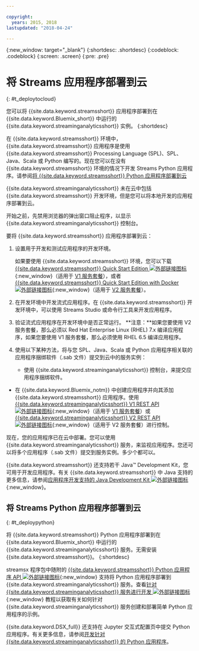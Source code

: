 ```yaml
---

copyright:
  years: 2015, 2018
lastupdated: "2018-04-24"

---
```


<!-- Attribute definitions -->
{:new_window: target="_blank"}
{:shortdesc: .shortdesc}
{:codeblock: .codeblock}
{:screen: .screen}
{:pre: .pre}

# 将 Streams 应用程序部署到云
{: #t_deploytocloud}

您可以将 {{site.data.keyword.streamsshort}} 应用程序部署到在 {{site.data.keyword.Bluemix_short}} 中运行的 {{site.data.keyword.streaminganalyticsshort}} 实例。
{:shortdesc}

在 {{site.data.keyword.streamsshort}} 环境中，{{site.data.keyword.streamsshort}} 应用程序是使用 {{site.data.keyword.streamsshort}} Processing Language (SPL)、SPL、Java、Scala 或 Python 编写的。现在您可以在没有 {{site.data.keyword.streamsshort}} 环境的情况下开发 Streams Python 应用程序。请参阅[将 {{site.data.keyword.streamsshort}} Python 应用程序部署到云](docs/services/StreamingAnalytics/t_deploytocloud.html#t_deploypython)


{{site.data.keyword.streaminganalyticsshort}} 未在云中包括 {{site.data.keyword.streamsshort}} 开发环境，但是您可以将本地开发的应用程序部署到云。

开始之前，先禁用浏览器的弹出窗口阻止程序，以显示 {{site.data.keyword.streaminganalyticsshort}} 控制台。

要将 {{site.data.keyword.streamsshort}} 应用程序部署到云：

1. 设置用于开发和测试应用程序的开发环境。

	如果要使用 {{site.data.keyword.streamsshort}} 环境，您可以下载 [{{site.data.keyword.streamsshort}} Quick Start Edition ![外部链接图标](../../icons/launch-glyph.svg "外部链接图标")](http://ibmstreams.github.io/streamsx.documentation/docs/4.2/qse-intro/){:new_window}（适用于 [V1 服务套餐](/docs/services/StreamingAnalytics/service_plans.html)），或者 [{{site.data.keyword.streamsshort}} Quick Start Edition with Docker ![外部链接图标](../../icons/launch-glyph.svg "外部链接图标")](https://www.ibm.com/marketing/iwm/iwm/web/preLogin.do?source=swg-ibmistvi){:new_window}（适用于 [V2 服务套餐](/docs/services/StreamingAnalytics/service_plans.html)）。

2. 在开发环境中开发流式应用程序。在 {{site.data.keyword.streamsshort}} 开发环境中，可以使用 Streams Studio 或命令行工具来开发应用程序。

3. 验证流式应用程序在开发环境中是否正常运行。
**注意：**如果您要使用 V2 服务套餐，那么必须以 Red Hat Enterprise Linux (RHEL) 7.x 编译应用程序，如果您要使用 V1 服务套餐，那么必须使用 RHEL 6.5 编译应用程序。

4. 使用以下某种方法，将与您 SPL、Java、Scala 或 Python 应用程序相关联的应用程序捆绑软件（.sab 文件）提交到云中的服务实例：
	* 使用 {{site.data.keyword.streaminganalyticsshort}} 控制台，来提交应用程序捆绑软件。

  * 在 {{site.data.keyword.Bluemix_notm}} 中创建应用程序并向其添加 {{site.data.keyword.streamsshort}} 应用程序。使用 [{{site.data.keyword.streaminganalyticsshort}} V1 REST API ![外部链接图标](../../icons/launch-glyph.svg "外部链接图标")](https://console.bluemix.net/apidocs/220){:new_window}（适用于 [V1 服务套餐](/docs/services/StreamingAnalytics/service_plans.html)）或 [{{site.data.keyword.streaminganalyticsshort}} V2 REST API ![外部链接图标](../../icons/launch-glyph.svg "外部链接图标")](https://console.bluemix.net/apidocs/1939){:new_window}（适用于 V2 服务套餐）进行控制。

现在，您的应用程序已在云中部署。您可以使用 {{site.data.keyword.streaminganalyticsshort}} 服务，来监视应用程序。您还可以将多个应用程序（.sab 文件）提交到服务实例。多少个都可以。

{{site.data.keyword.streamsshort}} 还支持若干 Java™ Development Kit，您可用于开发应用程序。有关 {{site.data.keyword.streamsshort}} 中 Java 支持的更多信息，请参阅[应用程序开发支持的 Java Development Kit ![外部链接图标](../../icons/launch-glyph.svg "外部链接图标")](https://www.ibm.com/support/knowledgecenter/en/SSCRJU_4.2.1/com.ibm.streams.install.doc/doc/ibminfospherestreams-install-prerequisites-java-supported-sdks.html){:new_window}。

## 将 Streams Python 应用程序部署到云
{: #t_deploypython}

将 {{site.data.keyword.streamsshort}} Python 应用程序部署到在 {{site.data.keyword.Bluemix_short}} 中运行的 {{site.data.keyword.streaminganalyticsshort}} 服务。无需安装 {{site.data.keyword.streamsshort}}。
{:shortdesc}

streamsx 程序包中随附的 [{{site.data.keyword.streamsshort}} Python 应用程序 API ![外部链接图标](../../icons/launch-glyph.svg "外部链接图标")](http://ibmstreams.github.io/streamsx.documentation/docs/python/python-appapi-devguide/#50-api-features){:new_window} 支持将 Python 应用程序部署到 {{site.data.keyword.streaminganalyticsshort}} 服务。查看[针对 {{site.data.keyword.streaminganalyticsshort}} 服务进行开发 ![外部链接图标](../../icons/launch-glyph.svg "外部链接图标")](http://ibmstreams.github.io/streamsx.documentation/docs/python/1.6/python-appapi-devguide-2a/index.html){:new_window} 教程以获取有关如何针对 {{site.data.keyword.streaminganalyticsshort}} 服务创建和部署简单 Python 应用程序的示例。

{{site.data.keyword.DSX_full}} 还支持在 Jupyter 交互式配置页中提交 Python 应用程序。有关更多信息，请参阅[开发针对 {{site.data.keyword.streaminganalyticsshort}} 的 Python 应用程序](/docs/services/StreamingAnalytics/t_develop_apps_python.html)。
